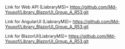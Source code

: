 Link for Web API (LiabraryMS)=   https://github.com/Md-Yousof/Library_BlazorUI_Group_A_R53.git 

Link for AngularUI (LiabraryMS)= https://github.com/Md-Yousof/Library_BlazorUI_Group_A_R53.git 

Link for BlazorUI(LiabraryMS)=   https://github.com/Md-Yousof/Library_BlazorUI_Group_A_R53.git 
